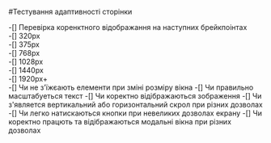#Тестування адаптивності сторінки

-[] Перевірка коренктного відображання на наступних брейкпоінтах  
  -[] 320px  
  -[] 375px   
  -[] 768px   
  -[] 1028px  
  -[] 1440px  
  -[] 1920px+  
-[] Чи не з'їжєають елементи при зміні розміру вікна
-[] Чи правильно масштабуеться текст 
-[] Чи коректно відібражаються зображення 
-[] Чи з'является вертикальний або горизонтальний скрол при різних дозволах
-[] Чи легко натискаються кнопки при невеликих дозволах екрану
-[] Чи коректно працють та відібражаються  модальні вікна при різних дозволах 


  

